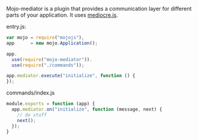 Mojo-mediator is a plugin that provides a communication layer for different parts of your application. It uses [mediocre.js](https://github.com/classdojo/mediocre.js).


entry.js:

```javascript
var mojo = require("mojojs"),
app      = new mojo.Application();

app.
  use(require("mojo-mediator")).
  use(require("./commands"));

app.mediator.execute("initialize", function () {
});
```

commands/index.js

```javascript
module.exports = function (app) {
  app.mediator.on("initialize", function (message, next) {
    // do stuff
    next();
  });
}
```

